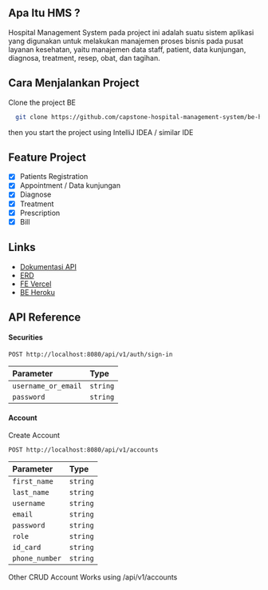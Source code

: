 
## Apa Itu HMS ?

Hospital Management System pada project ini adalah suatu sistem aplikasi yang digunakan untuk melakukan manajemen proses bisnis pada pusat layanan kesehatan, yaitu manajemen data staff, patient, data kunjungan, diagnosa, treatment, resep, obat, dan tagihan.

## Cara Menjalankan Project

Clone the project BE

```bash
  git clone https://github.com/capstone-hospital-management-system/be-hms.git
```

then you start the project using IntelliJ IDEA / similar IDE


## Feature Project

- [x] Patients Registration
- [x] Appointment / Data kunjungan
- [x] Diagnose
- [x] Treatment
- [x] Prescription
- [x] Bill

## Links

 - [Dokumentasi API](https://documenter.getpostman.com/view/20601351/2s8YRfNbC7)
 - [ERD]( https://drive.google.com/file/d/19nj9QKm_A8KDBHwn-P9xCledWVvTW09M)
 - [FE Vercel ](https://fe-hms.vercel.app/)
 - [BE Heroku](https://hms-capstone-alterra.herokuapp.com)
## API Reference

#### Securities

```http
POST http://localhost:8080/api/v1/auth/sign-in
```

| Parameter | Type     |
| :-------- | :------- |
| `username_or_email` | `string` 
| `password` | `string` 

#### Account

Create Account
```http
POST http://localhost:8080/api/v1/accounts
```

| Parameter | Type     | 
| :-------- | :------- | 
| `first_name`      | `string` |
| `last_name`      | `string` |
| `username`      | `string` |
| `email`      | `string` |
| `password`      | `string` |
| `role`      | `string` |
| `id_card`      | `string` |
| `phone_number`      | `string` |

Other CRUD Account Works using /api/v1/accounts

